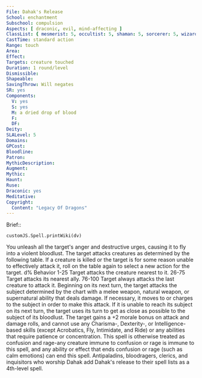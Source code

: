 ```yaml
---
File: Dahak's Release
School: enchantment
Subschool: compulsion
Aspects: [ draconic, evil, mind-affecting ]
ClassList: { mesmerist: 5, occultist: 5, shaman: 5, sorcerer: 5, wizard: 5, witch: 5 }
CastTime: standard action
Range: touch
Area: 
Effect: 
Targets: creature touched
Duration: 1 round/level
Dismissible: 
Shapeable: 
SavingThrow: Will negates
SR: yes
Components:
  V: yes
  S: yes
  M: a dried drop of blood
  F: 
  DF: 
Deity: 
SLALevel: 5
Domains: 
GPCost: 
Bloodline: 
Patron: 
MythicDescription: 
Augment: 
Mythic: 
Haunt: 
Ruse: 
Draconic: yes
Meditative: 
Copyright:
  Content: "Legacy Of Dragons"
---
```

Brief:: 

```dataviewjs
customJS.Spell.printWiki(dv)
```

You unleash all the target's anger and destructive urges, causing it to fly into a violent bloodlust. The target attacks creatures as determined by the following table. If a creature is killed or the target is for some reason unable to effectively attack it, roll on the table again to select a new action for the target.  d% Behavior  1-25 Target attacks the creature nearest to it.  26-75 Target attacks its nearest ally.  76-100 Target always attacks the last creature to attack it.  Beginning on its next turn, the target attacks the subject determined by the chart with a melee weapon, natural weapon, or supernatural ability that deals damage. If necessary, it moves to or charges to the subject in order to make this attack. If it is unable to reach its subject on its next turn, the target uses its turn to get as close as possible to the subject of its bloodlust. The target gains a +2 morale bonus on attack and damage rolls, and cannot use any Charisma-, Dexterity-, or Intelligence-based skills (except Acrobatics, Fly, Intimidate, and Ride) or any abilities that require patience or concentration. This spell is otherwise treated as confusion and rage-any creature immune to confusion or rage is immune to this spell, and any ability or effect that ends confusion or rage (such as calm emotions) can end this spell.  Antipaladins, bloodragers, clerics, and inquisitors who worship Dahak add Dahak's release to their spell lists as a 4th-level spell.
